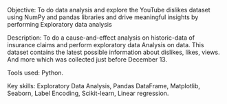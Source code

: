 Objective: To do data analysis and explore the YouTube dislikes dataset using NumPy and pandas libraries and 
drive meaningful insights by performing Exploratory data analysis

Description: To do a cause-and-effect analysis on historic-data of insurance claims and perform exploratory data
Analysis on data. This dataset contains the latest possible information about dislikes, likes, views. And more 
which was collected just before December 13.

Tools used: Python.

Key skills: Exploratory Data Analysis, Pandas DataFrame, Matplotlib, Seaborn, Label Encoding, Scikit-learn, Linear 
regression.
